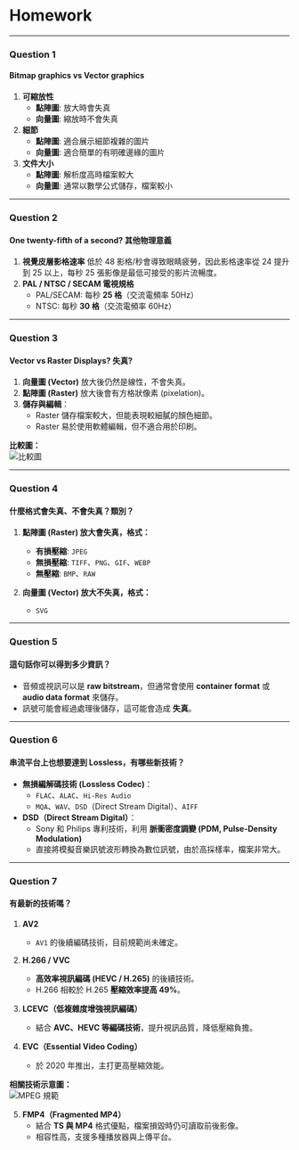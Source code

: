 # Homework

---

### Question 1
#### Bitmap graphics vs Vector graphics 

1. **可縮放性**
   - **點陣圖**: 放大時會失真  
   - **向量圖**: 縮放時不會失真  
2. **細節**
   - **點陣圖**: 適合展示細節複雜的圖片  
   - **向量圖**: 適合簡單的有明確邊緣的圖片  
3. **文件大小**
   - **點陣圖**: 解析度高時檔案較大  
   - **向量圖**: 通常以數學公式儲存，檔案較小  

---

### Question 2
#### One twenty-fifth of a second? 其他物理意義

1. **視覺皮層影格速率** 低於 48 影格/秒會導致眼睛疲勞，因此影格速率從 24 提升到 25 以上，每秒 25 張影像是最低可接受的影片流暢度。  
2. **PAL / NTSC / SECAM 電視規格**  
   - PAL/SECAM: 每秒 **25 格**（交流電頻率 50Hz）  
   - NTSC: 每秒 **30 格**（交流電頻率 60Hz）  

---

### Question 3
#### Vector vs Raster Displays? 失真?

1. **向量圖 (Vector)** 放大後仍然是線性，不會失真。  
2. **點陣圖 (Raster)** 放大後會有方格狀像素 (pixelation)。  
3. **儲存與編輯**：
   - Raster 儲存檔案較大，但能表現較細膩的顏色細節。  
   - Raster 易於使用軟體編輯，但不適合用於印刷。  

**比較圖：**  
![比較圖](a.png)

---

### Question 4
#### 什麼格式會失真、不會失真？類別？

1. **點陣圖 (Raster) 放大會失真，格式：**  
   - **有損壓縮**: `JPEG`  
   - **無損壓縮**: `TIFF`、`PNG`、`GIF`、`WEBP`  
   - **無壓縮**: `BMP`、`RAW`  

2. **向量圖 (Vector) 放大不失真，格式：**  
   - `SVG`

---

### Question 5
#### 這句話你可以得到多少資訊？

- 音頻或視訊可以是 **raw bitstream**，但通常會使用 **container format** 或 **audio data format** 來儲存。  
- 訊號可能會經過處理後儲存，這可能會造成 **失真**。  

---

### Question 6
#### 串流平台上也想要達到 Lossless，有哪些新技術？

- **無損編解碼技術 (Lossless Codec)**：
  - `FLAC`、`ALAC`、`Hi-Res Audio`
  - `MQA`、`WAV`、`DSD`（Direct Stream Digital）、`AIFF`
- **DSD（Direct Stream Digital）**：
  - Sony 和 Philips 專利技術，利用 **脈衝密度調變 (PDM, Pulse-Density Modulation)**  
  - 直接將模擬音樂訊號波形轉換為數位訊號，由於高採樣率，檔案非常大。  

---

### Question 7
#### 有最新的技術嗎？

1. **AV2**
   - `AV1` 的後續編碼技術，目前規範尚未確定。  

2. **H.266 / VVC**
   - **高效率視訊編碼 (HEVC / H.265)** 的後續技術。  
   - H.266 相較於 H.265 **壓縮效率提高 49%**。  

3. **LCEVC（低複雜度增強視訊編碼）**
   - 結合 **AVC、HEVC 等編碼技術**，提升視訊品質，降低壓縮負擔。  

4. **EVC（Essential Video Coding）**
   - 於 2020 年推出，主打更高壓縮效能。  

**相關技術示意圖：**  
![MPEG 規範](mpeg.png)

5. **FMP4（Fragmented MP4）**
   - 結合 **TS 與 MP4** 格式優點，檔案損毀時仍可讀取前後影像。  
   - 相容性高，支援多種播放器與上傳平台。  
